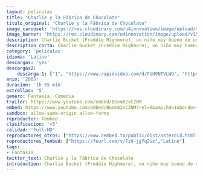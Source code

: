 ```yaml
---
layout: peliculas
title: "Charlie y la Fábrica de Chocolate"
titulo_original: "Charlie y la Fábrica de Chocolate"
image_carousel: 'https://res.cloudinary.com/u4innovation/image/upload/v1560455339/charlie-poster-min_gy2jtm.jpg'
image_banner: 'https://res.cloudinary.com/u4innovation/image/upload/v1560455339/charlie-banner-min_ricpcq.jpg'
description: Charlie Bucket (Freddie Highmore), un niño muy bueno de una familia muy pobre, gana un concurso para disfrutar de una visita de un día a la gigantesca fábrica de chocolate del excéntrico Willy Wonka (Johnny Depp) y su equipo de Oompa-Loompas. Cuatro niños más de diferentes partes del mundo lo acompañan a través de un mundo fantástico y mágico lleno de diferentes sabores
description_corta: Charlie Bucket (Freddie Highmore), un niño muy bueno de una familia muy pobre, gana un concurso para disfrutar de una visita de un día a la gigantesca fábrica de chocolate del excéntrico Willy Wonka (Johnny Depp) y su equipo de Oompa-Loompas. Cuatro niños más de diferentes partes del mundo lo acompañan a través de un mundo fantástico y mágico lleno de diferentes sabores
category: 'peliculas'
idioma: 'Latino'
descargas: 'yes'
descargas2:
    descarga-1: ["1", "https://www.rapidvideo.com/d/FUH9NTVLW9", "https://www.google.com/s2/favicons?domain=www.rapidvideo.com","RapidVideo","https://res.cloudinary.com/imbriitneysam/image/upload/v1541473684/mexico.png", "Latino", "Full HD"]
anio: '2005'
duracion: '1h 55 min'
estrellas: '5'
genero: Fantasía, Comedia
trailer: https://www.youtube.com/embed/BGem82vCZNM
embed: https://www.youtube.com/embed/BGem82vCZNM?rel=0&amp;hd=1&border=0&wmode=opaque&enablejsapi=1&modestbranding=1&controls=1&showinfo=1
sandbox: allow-same-origin allow-forms
reproductor: fembed
clasificacion: '+5'
calidad: 'Full-HD'
reproductores_otros: ["https://www.zembed.to/public/dist/asteroid.html?id=ad55c16d2fef117728c86a45453e8a2b&title=Charlie%20and%20the%20Chocolate%20Factory","Latino","https://movcloud.net/embed/sl-PvGlGYE2X","Latino","https://mstream.space/vps1f2i6bgn5","Latino"]
reproductores_fembed: ["https://feurl.com/v/7z9-jg7q2vx","Latino"]
tags:
- Fantasia
twitter_text: Charlie y la Fábrica de Chocolate
introduction: Charlie Bucket (Freddie Highmore), un niño muy bueno de una familia muy pobre, gana un concurso para disfrutar de una visita de un día a la gigantesca fábrica de chocolate del excéntrico Willy Wonka (Johnny Depp) y su equipo de Oompa-Loompas. Cuatro niños más de diferentes partes del mundo lo acompañan a través de un mundo fantástico y mágico lleno de diferentes sabores
---
```












